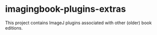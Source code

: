 # imagingbook-plugins-extras

This project contains ImageJ plugins associated with other (older) book editions.
